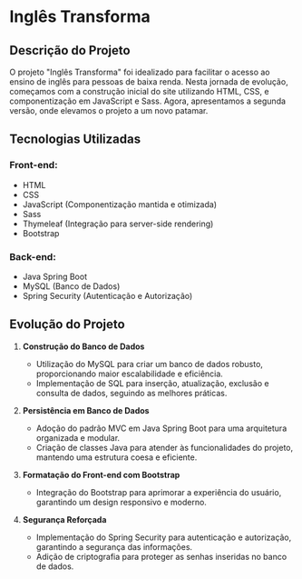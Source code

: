 # Inglês Transforma

## Descrição do Projeto

O projeto "Inglês Transforma" foi idealizado para facilitar o acesso ao ensino de inglês para pessoas de baixa renda. Nesta jornada de evolução, começamos com a construção inicial do site utilizando HTML, CSS, e componentização em JavaScript e Sass. Agora, apresentamos a segunda versão, onde elevamos o projeto a um novo patamar.

## Tecnologias Utilizadas

### Front-end:
- HTML
- CSS
- JavaScript (Componentização mantida e otimizada)
- Sass
- Thymeleaf (Integração para server-side rendering)
- Bootstrap

### Back-end:
- Java Spring Boot
- MySQL (Banco de Dados)
- Spring Security (Autenticação e Autorização)

## Evolução do Projeto

1. **Construção do Banco de Dados**
   - Utilização do MySQL para criar um banco de dados robusto, proporcionando maior escalabilidade e eficiência.
   - Implementação de SQL para inserção, atualização, exclusão e consulta de dados, seguindo as melhores práticas.

2. **Persistência em Banco de Dados**
   - Adoção do padrão MVC em Java Spring Boot para uma arquitetura organizada e modular.
   - Criação de classes Java para atender às funcionalidades do projeto, mantendo uma estrutura coesa e eficiente.

3. **Formatação do Front-end com Bootstrap**
   - Integração do Bootstrap para aprimorar a experiência do usuário, garantindo um design responsivo e moderno.

4. **Segurança Reforçada**
   - Implementação do Spring Security para autenticação e autorização, garantindo a segurança das informações.
   - Adição de criptografia para proteger as senhas inseridas no banco de dados.

